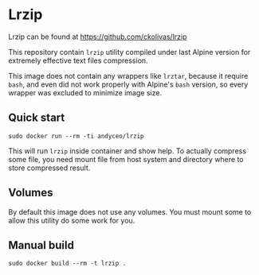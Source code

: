 # Lrzip

Lrzip can be found at https://github.com/ckolivas/lrzip

This repository contain `lrzip` utility compiled under last Alpine version for extremely effective text files compression.

This image does not contain any wrappers like `lrztar`, because it require `bash`, and even did not work properly with Alpine's `bash` version, so every wrapper was excluded to minimize image size.


## Quick start

    sudo docker run --rm -ti andyceo/lrzip

This will run `lrzip` inside container and show help. To actually compress some file, you need mount file from host system and directory where to store compressed result.


## Volumes

By default this image does not use any volumes. You must mount some to allow this utility do some work for you.


## Manual build

    sudo docker build --rm -t lrzip .
